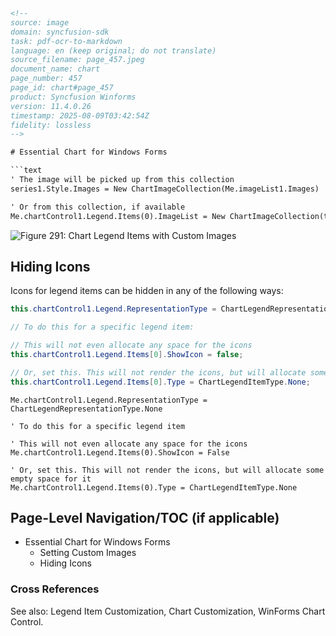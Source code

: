 ```html
<!-- 
source: image
domain: syncfusion-sdk
task: pdf-ocr-to-markdown
language: en (keep original; do not translate)
source_filename: page_457.jpeg
document_name: chart
page_number: 457
page_id: chart#page_457
product: Syncfusion Winforms
version: 11.4.0.26
timestamp: 2025-08-09T03:42:54Z
fidelity: lossless
-->

# Essential Chart for Windows Forms

```text
' The image will be picked up from this collection
series1.Style.Images = New ChartImageCollection(Me.imageList1.Images)

' Or from this collection, if available
Me.chartControl1.Legend.Items(0).ImageList = New ChartImageCollection(this.imageList1.Images)
```

![Figure 291: Chart Legend Items with Custom Images](./assets/chart_image_custom.jpg "Figure 291: Chart Legend Items with Custom Images")

## Hiding Icons

Icons for legend items can be hidden in any of the following ways:

```csharp
this.chartControl1.Legend.RepresentationType = ChartLegendRepresentationType.None;

// To do this for a specific legend item:

// This will not even allocate any space for the icons
this.chartControl1.Legend.Items[0].ShowIcon = false;

// Or, set this. This will not render the icons, but will allocate some empty space for it
this.chartControl1.Legend.Items[0].Type = ChartLegendItemType.None;
```

```vbnet
Me.chartControl1.Legend.RepresentationType = ChartLegendRepresentationType.None

' To do this for a specific legend item

' This will not even allocate any space for the icons
Me.chartControl1.Legend.Items(0).ShowIcon = False

' Or, set this. This will not render the icons, but will allocate some empty space for it
Me.chartControl1.Legend.Items(0).Type = ChartLegendItemType.None
```

## Page-Level Navigation/TOC (if applicable)
- Essential Chart for Windows Forms
  - Setting Custom Images
  - Hiding Icons

### Cross References
See also: Legend Item Customization, Chart Customization, WinForms Chart Control.

<!-- tags: [WinForms, Chart, Legend, Custom Images, Hiding Icons] keywords: [Essential Chart, Windows Forms, Custom Images, Legend Items, Chart Control] -->
```
